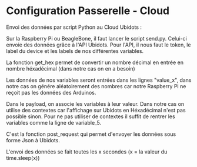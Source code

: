 # Configuration Passerelle - Cloud

Envoi des données par script Python au Cloud Ubidots : 

Sur la Raspberry Pi ou BeagleBone, il faut lancer le script send.py. Celui-ci envoie des données grâce à l'API Ubidots.
Pour l'API, il nous faut le token, le label du device et les labels de nos différentes variables. 

La fonction get_hex permet de convertir un nombre décimal en entrée en nombre héxadécimal (dans notre cas on en a besoin)

Les données de nos variables seront entrées dans les lignes "value_x", dans notre cas on génére aléatoirement des nombres car notre Raspberry Pi ne reçoit pas les données des Arduinos.

Dans le payload, on associe les variables à leur valeur. Dans notre cas on utilise des contextes car l'affichage sur Ubidots en Héxadécimal n'est pas possible sinon. Pour ne pas utiliser de contextes il suffit de rentrer les variables comme la ligne de variable_5.

C'est la fonction post_request qui permet d'envoyer les données sous forme Json à Ubidots.

L'envoi des données se fait toutes les x secondes (x = la valeur du time.sleep(x))
